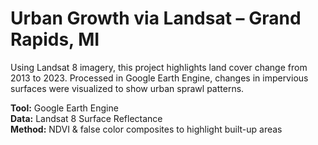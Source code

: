 # Urban Growth via Landsat – Grand Rapids, MI

Using Landsat 8 imagery, this project highlights land cover change from 2013 to 2023. Processed in Google Earth Engine, changes in impervious surfaces were visualized to show urban sprawl patterns.

**Tool:** Google Earth Engine  
**Data:** Landsat 8 Surface Reflectance  
**Method:** NDVI & false color composites to highlight built-up areas  
